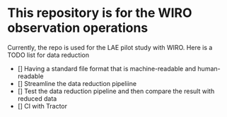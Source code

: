 # This repository is for the WIRO observation operations

Currently, the repo is used for the LAE pilot study with WIRO. 
Here is a TODO list for data reduction

- [] Having a standard file format that is machine-readable and human-readable
- [] Streamline the data reduction pipeliine
- [] Test the data reduction pipeline and then compare the result with reduced data
- [] CI with Tractor
